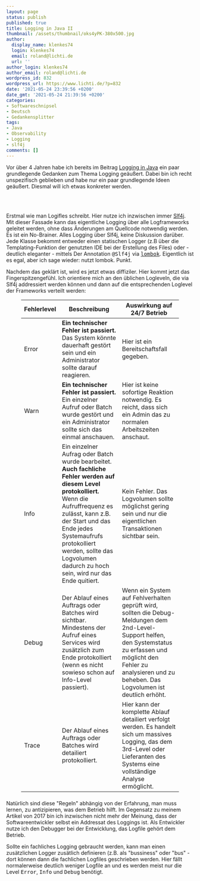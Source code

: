 ```yaml
---
layout: page
status: publish
published: true
title: Logging in Java II
thumbnail: /assets/thumbnail/oks4yPK-380x500.jpg
author:
  display_name: klenkes74
  login: klenkes74
  email: roland@lichti.de
  url: ''
author_login: klenkes74
author_email: roland@lichti.de
wordpress_id: 832
wordpress_url: https://www.lichti.de/?p=832
date: '2021-05-24 23:39:56 +0200'
date_gmt: '2021-05-24 21:39:56 +0200'
categories:
- Softwareschnipsel
- Deutsch
- Gedankensplitter
tags:
- Java
- Observability
- Logging
- slf4j
comments: []
---
```

<p><!-- wp:paragraph --></p>
<p>Vor über 4 Jahren habe ich bereits im Beitrag <a href="https://www.lichti.de/2017/01/03/logging-in-java/">Logging in Java</a> ein paar grundlegende Gedanken zum Thema Logging geäußert. Dabei bin ich recht unspezifisch geblieben und habe nur ein paar grundlegende Ideen geäußert. Diesmal will ich etwas konkreter werden.</p>
<p><!-- /wp:paragraph --></p>
<p><!-- wp:more --><br />
<!--more--><br />
<!-- /wp:more --></p>
<p><!-- wp:paragraph --></p>
<p>Erstmal wie man Logifles schreibt. Hier nutze ich inzwischen immer <a rel="noreferrer noopener" href="http://slf4j.org/" target="_blank">Slf4j</a>. Mit dieser Fassade kann das eigentliche Logging über alle Logframeworks geleitet werden, ohne dass Änderungen am Quellcode notwendig werden. Es ist ein No-Brainer. Alles Logging über Slf4j, keine Diskussion darüber. Jede Klasse bekommt entweder einen statischen Logger (z.B über die Templating-Funktion der genutzten IDE bei der Erstellung des Files) oder - deutlich eleganter - mittels Der Annotation <kbd>@Slf4j</kbd> via <a rel="noreferrer noopener" href="https://projectlombok.org/" target="_blank"><kbd>lombok</kbd></a>. Eigentlich ist es egal, aber ich sage wieder: nutzt lombok. Punkt.</p>
<p><!-- /wp:paragraph --></p>
<p><!-- wp:paragraph --></p>
<p>Nachdem das geklärt ist, wird es jetzt etwas diffiziler. Hier kommt jetzt das Fingerspitzengefühl. Ich orientiere mich an den üblichen Logleveln, die via Slf4j addressiert werden können und dann auf die entsprechenden Loglevel der Frameworks verteilt werden:</p>
<p><!-- /wp:paragraph --></p>
<p><!-- wp:table {"className":"is-style-stripes"} --></p>
<figure class="wp-block-table is-style-stripes">
<table>
<thead>
<tr>
<th>Fehlerlevel</th>
<th class="has-text-align-left" data-align="left">Beschreibung</th>
<th class="has-text-align-left" data-align="left">Auswirkung auf 24/7 Betrieb</th>
</tr>
</thead>
<tbody>
<tr>
<td>Error</td>
<td class="has-text-align-left" data-align="left"><strong>Ein technischer Fehler ist passiert.</strong> Das System könnte dauerhaft gestört sein und ein Administrator sollte darauf reagieren.</td>
<td class="has-text-align-left" data-align="left">Hier ist ein Bereitschaftsfall gegeben.</td>
</tr>
<tr>
<td>Warn</td>
<td class="has-text-align-left" data-align="left"><strong>Ein technischer Fehler ist passiert.</strong> Ein einzelner Aufruf oder Batch wurde gestört und ein Administrator sollte sich das einmal anschauen.</td>
<td class="has-text-align-left" data-align="left">Hier ist keine sofortige Reaktion notwendig. Es reicht, dass sich ein Admin das zu normalen Arbeitszeiten anschaut.</td>
</tr>
<tr>
<td>Info</td>
<td class="has-text-align-left" data-align="left">Ein einzelner Aufrag oder Batch wurde bearbeitet. <strong>Auch fachliche Fehler werden auf diesem Level protokolliert.</strong> Wenn die Aufruffrequenz es zulässt, kann z.B. der Start und das Ende jedes Systemaufrufs protokolliert werden, sollte das Logvolumen dadurch zu hoch sein, wird nur das Ende quitiert.</td>
<td class="has-text-align-left" data-align="left">Kein Fehler. Das Logvolumen sollte möglichst gering sein und nur die eigentlichen Transaktionen sichtbar sein.</td>
</tr>
<tr>
<td>Debug</td>
<td class="has-text-align-left" data-align="left">Der Ablauf eines Auftrags oder Batches wird sichtbar. Mindestens der Aufruf eines Services wird zusätzlich zum Ende protokolliert (wenn es nicht sowieso schon auf Info-Level passiert).</td>
<td class="has-text-align-left" data-align="left">Wenn ein System auf Fehlverhalten geprüft wird, sollten die Debug-Meldungen dem 2nd-Level-Support helfen, den Systemstatus zu erfassen und möglicht den Fehler zu analysieren und zu beheben. Das Logvolumen ist deutlich erhöht.</td>
</tr>
<tr>
<td>Trace</td>
<td class="has-text-align-left" data-align="left">Der Ablauf eines Auftrags oder Batches wird detailiert protokolliert.</td>
<td class="has-text-align-left" data-align="left">Hier kann der komplette Ablauf detailiert verfolgt werden. Es handelt sich um massives Logging, das dem 3rd-Level oder Lieferanten des Systems eine vollständige Analyse ermöglicht.</td>
</tr>
</tbody>
<tfoot>
<tr>
<td></td>
<td class="has-text-align-left" data-align="left"></td>
<td class="has-text-align-left" data-align="left"></td>
</tr>
</tfoot>
</table>
</figure>
<p><!-- /wp:table --></p>
<p><!-- wp:paragraph --></p>
<p>Natürlich sind diese "Regeln" abhängig von der Erfahrung, man muss lernen, zu antizipieren, was dem Betrieb hilft. Im Gegensatz zu meinem Artikel von 2017 bin ich inzwischen nicht mehr der Meinung, dass der Softwareentwickler selbst ein Addressat des Loggings ist. Als Entwickler nutze ich den Debugger bei der Entwicklung, das Logfile gehört dem Betrieb.</p>
<p><!-- /wp:paragraph --></p>
<p><!-- wp:paragraph --></p>
<p>Sollte ein fachliches Logging gebraucht werden, kann man einen zusätzlichen Logger zusätlich definieren (z.B. als "bussiness" oder "bus" - dort können dann die fachlichen Logfiles geschrieben werden. Hier fällt normalerweise deutlich weniger Logfile an und es werden meist nur die Level <kbd>Error</kbd>, <kbd>Info</kbd> und <kbd>Debug</kbd> benötigt.</p>
<p><!-- /wp:paragraph --></p>
